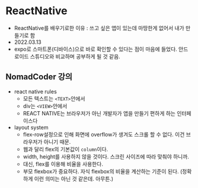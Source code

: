 # ReactNative

 * ReactNative를 배우기로한 이유
 	: 쓰고 싶은 앱이 있는데 마땅한게 없어서 내가 만들기로 함
 * 2022.03.13
 * expo로 스마트폰(디바이스)으로 바로 확인할 수 있다는 점이 마음에 들었다. 안드로이드 스튜디오와 비교하며 공부하게 될 것 같음.

## NomadCoder 강의

 * react native rules
    - 모든 텍스트는 ```<TEXT>```안에서
    - div는 ```<VIEW>```안에서
    - REACT NATIVE는 브라우저가 아닌 개발자가 앱을 만들기 편하게 하는 인터페이스다
 * layout system
    - flex-row설정으로 인해 화면에 overflow가 생겨도 스크롤 할 수 없다. 이건 브라우저가 아니기 때문.
    - 웹과 달리 flex의 기본값이 ```column```이다.
    - width, height를 사용하지 않을 것이다. 스크린 사이즈에 따라 맞춰야 하니까.
    - 대신, flex를 이용해 비율을 사용한다.
    - 부모 flexbox가 중요하다. 자식 flexbox의 비율을 계산하는 기준이 된다. (정확하게 이런 의미는 아닌 것 같은데. 아무튼.)